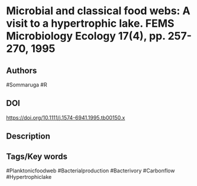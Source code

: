 # Microbial and classical food webs: A visit to a hypertrophic lake. FEMS Microbiology Ecology 17(4), pp. 257-270, 1995
## Authors
#Sommaruga #R 
## DOI
 https://doi.org/10.1111/j.1574-6941.1995.tb00150.x
## Description

## Tags/Key words
#Planktonicfoodweb #Bacterialproduction #Bacterivory #Carbonflow #Hypertrophiclake 